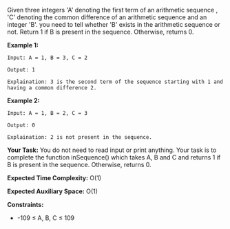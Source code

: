 Given three integers  'A' denoting the first term of an arithmetic sequence , 'C' denoting the common difference of an
arithmetic sequence and an integer 'B'. you need to tell whether 'B' exists in the arithmetic sequence or not. Return 1
if B is present in the sequence. Otherwise, returns 0.

**Example 1:**

~~~
Input: A = 1, B = 3, C = 2

Output: 1

Explaination: 3 is the second term of the sequence starting with 1 and having a common difference 2.
~~~

**Example 2:**

~~~
Input: A = 1, B = 2, C = 3

Output: 0

Explaination: 2 is not present in the sequence.
~~~

**Your Task:**
You do not need to read input or print anything. Your task is to complete the function inSequence() which takes A, B and
C and returns 1 if B is present in the sequence. Otherwise, returns 0.

**Expected Time Complexity:** O(1)

**Expected Auxiliary Space:** O(1)

**Constraints:**

- -109 ≤ A, B, C ≤ 109  

